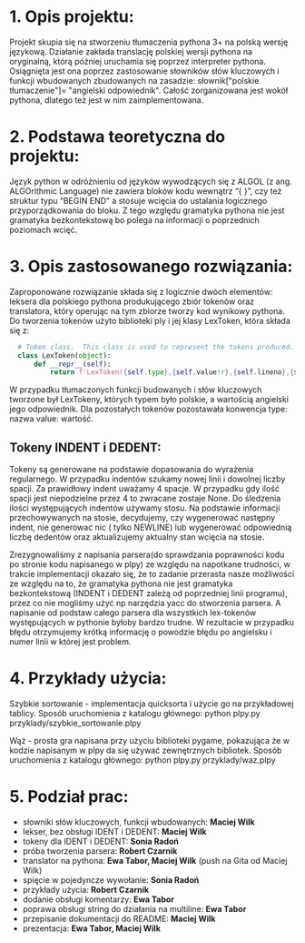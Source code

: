 # 1. Opis projektu:
  Projekt skupia się na stworzeniu tłumaczenia pythona 3+ na polską wersję językową.
  Działanie zakłada translację polskiej wersji pythona na oryginalną, którą później uruchamia się poprzez interpreter pythona. Osiągnięta jest ona poprzez zastosowanie słowników słów kluczowych i funkcji wbudowanych zbudowanych na zasadzie: słownik["polskie tłumaczenie"]= "angielski odpowiednik". 
  Całość zorganizowana jest wokół pythona, dlatego też jest w nim zaimplementowana.

# 2. Podstawa teoretyczna do projektu:
  Język python w odróżnieniu od języków wywodzących się z ALGOL (z ang. ALGOrithmic Language) nie zawiera bloków kodu wewnątrz “{ }”, czy też struktur typu “BEGIN END” a stosuje wcięcia do ustalania logicznego przyporządkowania do bloku. Z tego względu gramatyka pythona nie jest gramatyka bezkontekstową bo polega na informacji o poprzednich poziomach wcięć. 

# 3. Opis zastosowanego rozwiązania:
  Zaproponowane rozwiązanie składa się z logicznie dwóch elementów: leksera dla polskiego pythona produkującego zbiór tokenów oraz translatora, który operując na tym zbiorze tworzy kod wynikowy pythona.
  Do tworzenia tokenów użyto biblioteki ply i jej klasy LexToken, która składa się z:
  
```python
  # Token class.  This class is used to represent the tokens produced.
  class LexToken(object):
      def __repr__(self):
          return f'LexToken({self.type},{self.value!r},{self.lineno},{self.lexpos})'
```
  
   W przypadku tłumaczonych funkcji budowanych i słów kluczowych tworzone był LexTokeny, których typem było polskie, a wartością angielski jego odpowiednik. Dla pozostałych tokenów pozostawała konwencja type: nazwa value: wartość.

## Tokeny INDENT i DEDENT:
  Tokeny są generowane na podstawie dopasowania do wyrażenia regularnego. W przypadku indentów szukamy nowej linii i dowolnej liczby spacji. Za prawidłowy indent uważamy 4 spacje. W przypadku gdy ilość spacji jest niepodzielne przez 4 to zwracane zostaje None. Do śledzenia ilości występujących indentów używamy stosu. Na podstawie informacji przechowywanych na stosie, decydujemy, czy wygenerować następny indent, nie generować nic ( tylko NEWLINE) lub wygenerować odpowiednią liczbę dedentów oraz aktualizujemy aktualny stan wcięcia na stosie.

  Zrezygnowaliśmy z napisania parsera(do sprawdzania poprawności kodu po stronie kodu napisanego w plpy) ze względu na napotkane trudności, w trakcie implementacji okazało się, że to zadanie przerasta nasze możliwości ze względu na to, że gramatyka pythona nie jest gramatyka bezkontekstową (INDENT i DEDENT zależą od poprzedniej linii programu), przez co nie mogliśmy użyć np narzędzia yacc do stworzenia parsera. A napisanie od podstaw całego parsera dla wszystkich lex-tokenów występujących w pythonie byłoby bardzo trudne. W rezultacie w przypadku błędu otrzymujemy krótką informację o powodzie błędu po angielsku i numer linii w której jest problem. 

# 4. Przykłady użycia:

  Szybkie sortowanie - implementacja quicksorta i użycie go na przykładowej tablicy. Sposób uruchomienia z katalogu głównego:
python plpy.py przyklady/szybkie_sortowanie.plpy

  Wąż - prosta gra napisana przy użyciu biblioteki pygame, pokazująca że w kodzie napisanym w plpy da się używać zewnętrznych bibliotek. Sposób uruchomienia z katalogu głównego:
python plpy.py przyklady/waz.plpy

# 5. Podział prac:
- słowniki słów kluczowych, funkcji wbudowanych: **Maciej Wilk**
- lekser, bez obsługi IDENT i DEDENT: **Maciej Wilk**
- tokeny dla IDENT i DEDENT: **Sonia Radoń**
- próba tworzenia parsera: **Robert Czarnik**
- translator na pythona: **Ewa Tabor, Maciej Wilk** (push na Gita od Maciej Wilk)
-  spięcie w pojedyncze wywołanie: **Sonia Radoń**
- przykłady użycia: **Robert Czarnik**
- dodanie obsługi komentarzy: **Ewa Tabor**
- poprawa obsługi string do działania na multiline: **Ewa Tabor**
- przepisanie dokumentacji do README: **Maciej Wilk**
- prezentacja: **Ewa Tabor, Maciej Wilk**
